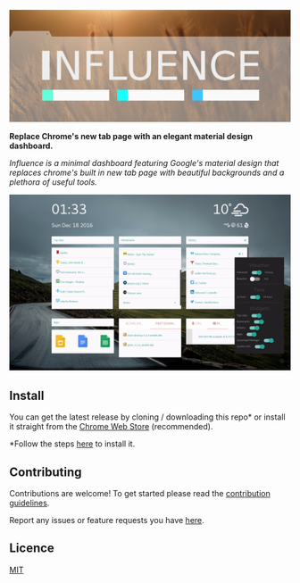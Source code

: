 ![](logo.png)

**Replace Chrome's new tab page with an elegant material design dashboard.**

*Influence is a minimal dashboard featuring Google's material design that replaces chrome's built in new tab page with beautiful backgrounds and a plethora of useful tools.*

![](influence.jpg)

## Install

You can get the latest release by cloning / downloading this repo* or install it straight from the [Chrome Web Store](https://chrome.google.com/webstore/detail/influence/ehbacbnlkpdfkmgcmkpkaoeaoijpcihi?utm_source=chrome-ntp-icon) (recommended).

*Follow the steps [here](https://developer.chrome.com/extensions/getstarted#unpacked) to install it.

## Contributing

Contributions are welcome! To get started please read the [contribution guidelines](https://github.com/kalpetros/influence/blob/master/CONTRIBUTING.md).

Report any issues or feature requests you have [here](https://github.com/kalpetros/influence/issues).

## Licence

[MIT](https://github.com/kalpetros/hawkpass-desktop/blob/master/LICENSE)